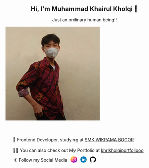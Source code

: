 <h1 style="text-align: center; font-size: 20px">Hi, I'm Muhammad Khairul Kholqi 🦦</h1>
<p style="text-align: center;">Just an ordinary human being!!</p>
<img src="22.jpg" alt="" style="width: 300px;">
<ul style="margin-top: 50px;">
    <li style="list-style: none;">
        🏫 Frontend Developer, studying at <a href="https://smkwikrama.sch.id/">SMK WIKRAMA BOGOR</a>
    </li>
    <br>
    <li style="list-style: none;">
        👨‍💻 You can also check out My Portfolio at <a href="https://khrlkholqiportfoliooo.netlify.app">khrlkholqiportfoliooo</a>
    </li>
    <li style="display: flex; align-items: center; gap: 10px; list-style: none;">
        <p>☀️ Follow my Social Media</p>
        <a href="https://www.instagram.com/kkyhrl/"><img src="instagram.png" alt="" style="width: 20px;"></a>
        <a href="https://www.linkedin.com/in/muhammad-khairul-kholqi-b9029b24a/"><img src="linkedin.png" alt="" style="width: 20px;"></a>
        <a href="https://github.com/Muhammad-Khairul-Kholqi"><img src="github.png" alt="" style="width: 20px;"></a>
    </li>
</ul>